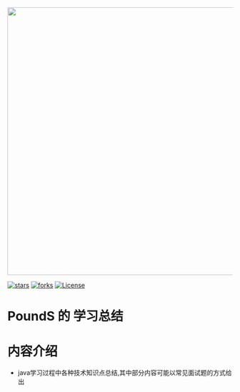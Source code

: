 <img style="height:600px" src="https://pounds018.github.io/MyInterviewSummary/_media/java_icon_coffee.jpg" />

[![stars](https://badgen.net/github/stars/pounds018/MyJavaSummary?icon=github&color=4ab8a1)](https://github.com/pounds018/MyInterviewSummary)
[![forks](https://badgen.net/github/forks/pounds018/MyJavaSummary?icon=github&color=4ab8a1)](https://github.com/pounds018/MyInterviewSummary)
[![License](https://img.shields.io/badge/license-Apache%202-4EB1BA.svg)](https://www.apache.org/licenses/LICENSE-2.0.html)

# PoundS 的 学习总结

# 内容介绍

* java学习过程中各种技术知识点总结,其中部分内容可能以常见面试题的方式给出

